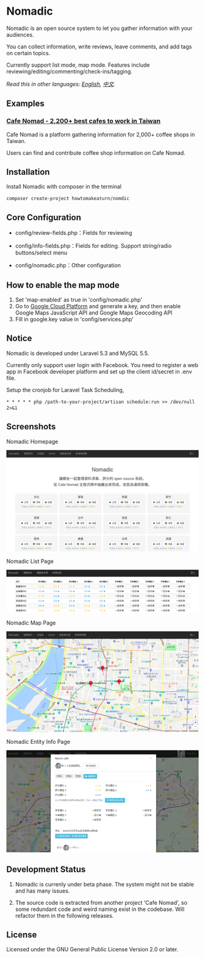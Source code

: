 # Nomadic

Nomadic is an open source system to let you gather information with your audiences.

You can collect information,  write reviews, leave comments, and add tags on certain topics.

Currently support list mode, map mode. Features include reviewing/editing/commenting/check-ins/tagging.

*Read this in other languages: [English](readme.md), [中文](readme.zh-tw.md).*

## Examples

### [Cafe Nomad - 2,200+ best cafes to work in Taiwan](https://cafenomad.tw/en)

Cafe Nomad is a platform gathering information for 2,000+ coffee shops in Taiwan.

Users can find and contribute coffee shop information on Cafe Nomad.

## Installation

Install Nomadic with composer in the terminal

```
composer create-project howtomakeaturn/nomdic
```

## Core Configuration

* config/review-fields.php：Fields for reviewing

* config/info-fields.php：Fields for editing. Support string/radio buttons/select menu

* config/nomadic.php：Other configuration

## How to enable the map mode

1. Set 'map-enabled' as true in 'config/nomadic.php'
2. Go to [Google Cloud Platform](https://console.cloud.google.com) and generate a key, and then enable Google Maps JavaScript API and Google Maps Geocoding API
3. Fill in google.key value in 'config/services.php'

## Notice

Nomadic is developed under Laravel 5.3 and MySQL 5.5.

Currently only support user login with Facebook. You need to register a web app in Facebook developer platform and set up the client id/secret in .env file.

Setup the cronjob for Laravel Task Scheduling,

```
* * * * * php /path-to-your-project/artisan schedule:run >> /dev/null 2>&1
```

## Screenshots

Nomadic Homepage

![Homepage](/images/screenshot-homepage.png?raw=true "Homepage")

Nomadic List Page

![List](/images/screenshot-list.png?raw=true "List")

Nomadic Map Page

![Map](/images/screenshot-map.png?raw=true "Map")

Nomadic Entity Info Page

![Info Page](/images/screenshot-entity-page.png?raw=true "Entity")

## Development Status

1. Nomadic is currenly under beta phase. The system might not be stable and has many issues.

2. The source code is extracted from another project 'Cafe Nomad', so some redundant code and weird naming exist in the codebase. Will refactor them in the following releases.

## License

Licensed under the GNU General Public License Version 2.0 or later.
